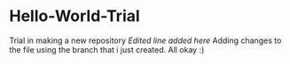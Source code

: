 # Hello-World-Trial
Trial in making a new repository
*Edited line added here*
Adding changes to the file using the branch that i just created.
All okay :)
